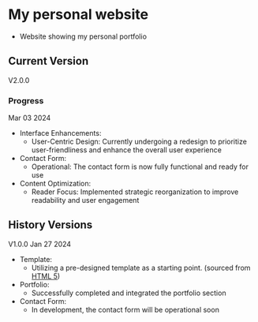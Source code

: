 # My personal website

- Website showing my personal portfolio

## Current Version
V2.0.0

### Progress
Mar 03 2024
- Interface Enhancements:
	- User-Centric Design: Currently undergoing a redesign to prioritize user-friendliness and enhance the overall user experience
- Contact Form:
	- Operational: The contact form is now fully functional and ready for use
- Content Optimization:
	- Reader Focus: Implemented strategic reorganization to improve readability and user engagement

## History Versions
V1.0.0
Jan 27 2024
- Template: 
	- Utilizing a pre-designed template as a starting point. (sourced from [HTML 5](http://html5up.net/))
- Portfolio: 
	- Successfully completed and integrated the portfolio section
- Contact Form: 
	- In development, the contact form will be operational soon

